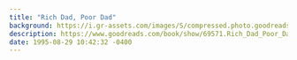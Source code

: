 ```yaml
---
title: "Rich Dad, Poor Dad"
background: https://i.gr-assets.com/images/S/compressed.photo.goodreads.com/books/1388211242l/69571._SY75_.jpg
description: https://www.goodreads.com/book/show/69571.Rich_Dad_Poor_Dad
date: 1995-08-29 10:42:32 -0400
---
```

